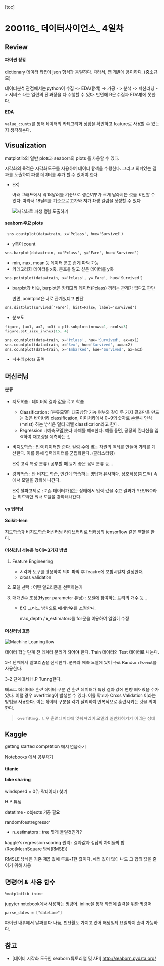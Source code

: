 [toc]

# 200116_ 데이터사이언스_ 4일차



## Review

#### 파이썬 장점

dictionary 데이터 타입이 json 형식과 동일하다. 따라서, 웹 개발에 용이하다. (중소규모)

데이터분석 관점에서는 python이 수집 -> EDA(탐색) -> 가공 - > 분석 -> 머신러닝 -> 서비스 라는 일련의 전 과정을 다 수행할 수 있다. 반면에 R은 수집과 EDA밖에 못한다.

#### EDA

`value_counts`를 통해 데이터의 카테고리화 상황을 확인하고 feature로 사용할 수 있는지 생각해본다.



## Visualization

matplotlib의 일반 plots과 seaborn의 plots 를 사용할 수 있다.

시각화의 목적은 시각화 도구를 사용하여 데이터 탐색을 수행한다. 그리고 의미있는 결과를 도출하여 파생 데이터를 추가 할 수 있어야 한다.

- EX)

  아래 그래프에서 약 18달러를 기준으로 생존여부가 크게 달라지는 것을 확인할 수 있다. 따라서 18달러를 기준으로 고가와 저가 파생 컬럼을 생성할 수 있다.

  ![시각화로 파생 컬럼 도출하기](C:\git\TIL\datascience\images\시각화&파생컬럼생성.png)

  

#### seaborn 주요 plots

` sns.countplot(data=train, x='Pclass', hue='Survived')`

- y축이 count

`sns.barplot(data=train, x='Pclass', y='Fare', hue='Survived')`

- min, max, mean 등 데이터 분포 쉽게 파악 가능
- 카테고리화 데이터를 x축, 분포를 알고 싶은 데이터를 y축

`sns.pointplot(data=train, x='Pclass', y='Fare', hue='Survived')`

- barplot과 비슷, barplot은 카테고리 데이터(Pclass) 끼리는 관계가 없다고 판단

  반면, pointplot은 서로 관계있다고 판단

`sns.distplot(survived['Fare'], hist=False, label='survived')`

- 분포도

```python
figure, (ax1, ax2, ax3) = plt.subplots(nrows=1, ncols=3)
figure.set_size_inches(15, 4)

sns.countplot(data=train, x='Pclass', hue='Survived', ax=ax1)
sns.countplot(data=train, x='Sex', hue='Survived', ax=ax2)
sns.countplot(data=train, x='Embarked', hue='Survived', ax=ax3)
```

- 다수의 plots 출력



## 머신러닝

#### 분류

- 지도학습 : 데이터와 결과 값을 주고 학습

  - Classification : [분류모델], 대출상담 가능 여부와 같이 두 가지 결과만을 만드는 것은 바이너리 classification, 이미처리에서 0~9의 숫자로 손글씨 인식(mnist) 하는 방식은 멀티 레벨 classfication라고 한다.
  - Regression : [예측모델]숫자 자체를 예측한다. 예를 들면, 공장의 컨티션을 입력하여 재고량을 예측하는 것

- 비지도학습 : 입력 데이터만 준다. 컬럼 수에 맞는 차원의 벡터를 만들어 거리를 계산한다. 이를 통해 입력데이터를 군집화한다. (클러스터링)

  EX) 고객 특성 분류 / 공부할 때 듣기 좋은 음악 분류 등...

- 강화학습 : 반 비지도 학습, 인간이 학습하는 방법과 유사하다. 상호작용(피드백) 속에서 모델을 강화해 나간다. 

  EX) 알파고제로 : 기존 데이터가 없는 상태에서 입력 값을 주고 결과가 YES/NO라는 피드백만 줘서 모델을 강화해나간다.

#### vs 딥러닝



#### Scikit-lean

지도학습과 비지도학습 머신러닝 라이브러리로 딥러닝의 tensorflow 같은 역할을 한다.



#### 머신러닝 성능을 높이는 3가지 방법

1. Feature Engineering

   - 시각화 도구를 활용하여 의미 파악 후 feautre에 포함시킬지 결정한다.
   - cross validation

2. 모델 선택 : 어떤 알고리즘을 선택하는가

3. 매개변수 조정(Hyper parameter 튜닝) : 모델에 참여하는 트리의 개수 등...

   - EX) 그리드 방식으로 매개변수를 조정한다.

     max_depth / n_estimators를 for문을 이용하여 일일이 수정



#### 머신러닝 흐름

![Machine Leaning flow](C:\git\TIL\datascience\images\머신런닝흐름.PNG)

데이터 학습 단계 전 데이터 분리가 되어야 한다. Train 데이터와 Test 데이터로 나눈다.

3-1 단계에서 알고리즘을 선택한다. 분류와 예측 모델에 있어 주로 Random Forest를 사용한다. 

3-2 단계에서 H.P Tuning한다. 



테스트 데이터와 훈련 데이터 구분 간 훈련 데이터가 특정 결과 값에 편향 되어있을 수가 있다. 이럴 경우 overfitting이 발생할 수 있다. 이를 막고자 Cross Validation 이라는 방법을 사용한다. 이는 데이터 구분을 각기 달리하여 반복적으로 훈련시키는 것을 의미한다.

>overfitting : 너무 훈련데이터에 맞춰져있어 모델의 일반화하기가 어려운 상태

## 

## Kaggle

getting started competition 에서 연습하기

Notebooks 에서 공부하기

#### titanic



#### bike sharing

windspeed = 0(누락데이터) 찾기

H.P 튜닝

datetime - objects 가공 필요

randomfoestregressor

- n_estimators : tree 몇개 돌릴것인가?

kaggle's regression scoring 원리 : 결과값과 정답의 차이들의 합(RootMeanSquare 방식(RMSE))

RMSLE 방식은 기존 제곱 값에 루트+1한 값이다. 에러 값이 많이 나도 그 합의 값을 줄이기 위해 사용



## 명령어 & 사용 함수

`%matplotlib inine`

jupyter notebook에서 사용하는 명령어. inline을 통해 화면에 출력을 위한 명령어

`parse_dates = ["datetime"]`

파이썬 내부에서 날짜를 다 나눔, 만년월도 가지고 있어 해당일의 요일까지 출력 가능하다.

## 참고

- [데이터 시각화 도구인 seaborn 튜토리얼 및 API] http://seaborn.pydata.org/
